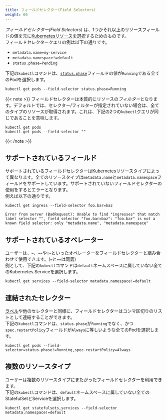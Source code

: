 ```yaml
---
title: フィールドセレクター(Field Selectors)
weight: 60
---
```


_フィールドセレクター(Field Selectors)_ は、1つかそれ以上のリソースフィールドの値を元に[Kubernetesリソースを選択](/docs/concepts/overview/working-with-objects/kubernetes-objects)するためのものです。  
フィールドセレクタークエリの例は以下の通りです。  

* `metadata.name=my-service`
* `metadata.namespace!=default`
* `status.phase=Pending`  

下記の`kubectl`コマンドは、[`status.phase`](/docs/concepts/workloads/pods/pod-lifecycle/#pod-phase)フィールドの値が`Running`である全てのPodを選択します。  

```shell
kubectl get pods --field-selector status.phase=Running
```

{{< note >}}
フィールドセレクターは本質的にリソースの*フィルター*となります。デフォルトでは、セレクター/フィルターが指定されていない場合は、全てのタイプのリソースが取得されます。これは、下記の2つの`kubectl`クエリが同じであることを意味します。  

```shell
kubectl get pods
kubectl get pods --field-selector ""
```
{{< /note >}}

## サポートされているフィールド
サポートされているフィールドセレクターはKubernetesリソースタイプによって異なります。全てのリソースタイプは`metadata.name`と`metadata.namespace`フィールドをサポートしています。サポートされていないフィールドセレクターの使用をするとエラーとなります。  
例えば以下の通りです。  

```shell
kubectl get ingress --field-selector foo.bar=baz
```

```
Error from server (BadRequest): Unable to find "ingresses" that match label selector "", field selector "foo.bar=baz": "foo.bar" is not a known field selector: only "metadata.name", "metadata.namespace"
```

## サポートされているオペレーター

ユーザーは、`=`、`==`や`!=`といったオペレーターをフィールドセレクターと組み合わせて使用できます。(`=`と`==`は同義)  
例として、下記の`kubectl`コマンドは`default`ネームスペースに属していない全てのKubernetes Serviceを選択します。

```shell
kubectl get services --field-selector metadata.namespace!=default
```

## 連結されたセレクター
[ラベル](/docs/concepts/overview/working-with-objects/labels)や他のセレクターと同様に、フィールドセレクターはコンマ区切りのリストとして連結することができます。  
下記の`kubectl`コマンドは、`status.phase`が`Running`でなく、かつ`spec.restartPolicy`フィールドが`Always`に等しいような全てのPodを選択します。  

```shell
kubectl get pods --field-selector=status.phase!=Running,spec.restartPolicy=Always
```

## 複数のリソースタイプ

ユーザーは複数のリソースタイプにまたがったフィールドセレクターを利用できます。  
下記の`kubectl`コマンドは、`default`ネームスペースに属していない全てのStatefulSetとServiceを選択します。  

```shell
kubectl get statefulsets,services --field-selector metadata.namespace!=default
```